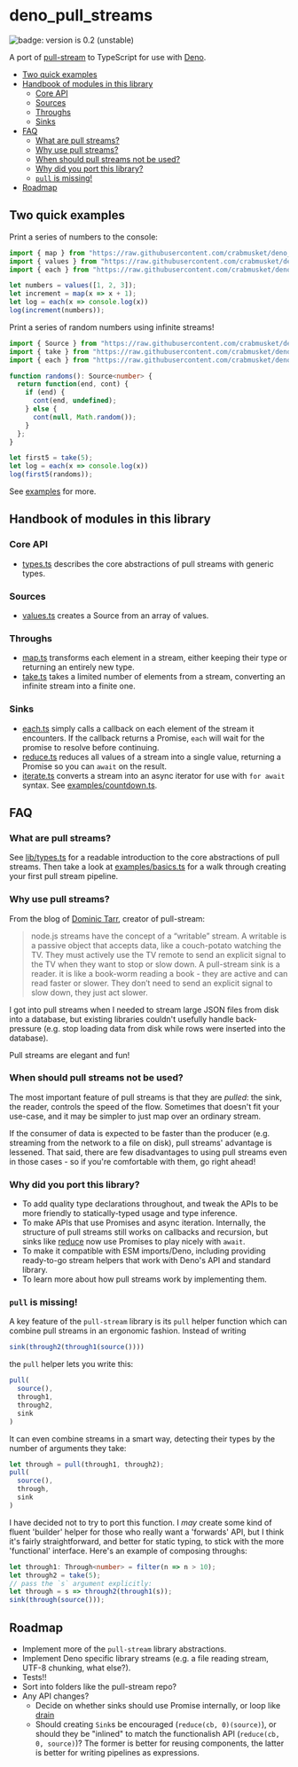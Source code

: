 # deno_pull_streams

![badge: version is 0.2 (unstable)](https://img.shields.io/badge/version-0.2%20%28unstable%29-red)

A port of [pull-stream](https://github.com/pull-stream/pull-stream) to TypeScript for use with [Deno](https://deno.land).

<!-- MDTOC maxdepth:6 firsth1:0 numbering:0 flatten:0 bullets:1 updateOnSave:1 -->

- [Two quick examples](#two-quick-examples)   
- [Handbook of modules in this library](#handbook-of-modules-in-this-library)   
   - [Core API](#core-api)   
   - [Sources](#sources)   
   - [Throughs](#throughs)   
   - [Sinks](#sinks)   
- [FAQ](#faq)   
   - [What are pull streams?](#what-are-pull-streams)   
   - [Why use pull streams?](#why-use-pull-streams)   
   - [When should pull streams not be used?](#when-should-pull-streams-not-be-used)   
   - [Why did you port this library?](#why-did-you-port-this-library)   
   - [`pull` is missing!](#pull-is-missing)   
- [Roadmap](#roadmap)   

<!-- /MDTOC -->

## Two quick examples

Print a series of numbers to the console:

```typescript
import { map } from "https://raw.githubusercontent.com/crabmusket/deno_pull_streams/v0.2/lib/map.ts"
import { values } from "https://raw.githubusercontent.com/crabmusket/deno_pull_streams/v0.2/lib/values.ts"
import { each } from "https://raw.githubusercontent.com/crabmusket/deno_pull_streams/v0.2/lib/each.ts"

let numbers = values([1, 2, 3]);
let increment = map(x => x + 1);
let log = each(x => console.log(x))
log(increment(numbers));
```

Print a series of random numbers using infinite streams!

```typescript
import { Source } from "https://raw.githubusercontent.com/crabmusket/deno_pull_streams/v0.2/lib/types.ts"
import { take } from "https://raw.githubusercontent.com/crabmusket/deno_pull_streams/v0.2/lib/take.ts"
import { each } from "https://raw.githubusercontent.com/crabmusket/deno_pull_streams/v0.2/lib/each.ts"

function randoms(): Source<number> {
  return function(end, cont) {
    if (end) {
      cont(end, undefined);
    } else {
      cont(null, Math.random());
    }
  };
}

let first5 = take(5);
let log = each(x => console.log(x))
log(first5(randoms));
```

See [examples](./examples) for more.

## Handbook of modules in this library

### Core API

- [types.ts](./lib/types.ts) describes the core abstractions of pull streams with generic types.

### Sources

- [values.ts](./lib/values.ts) creates a Source from an array of values.

### Throughs

- [map.ts](./lib/map.ts) transforms each element in a stream, either keeping their type or returning an entirely new type.
- [take.ts](./lib/take.ts) takes a limited number of elements from a stream, converting an infinite stream into a finite one.

### Sinks

- [each.ts](./lib/each.ts) simply calls a callback on each element of the stream it encounters. If the callback returns a Promise, `each` will wait for the promise to resolve before continuing.
- [reduce.ts](./lib/reduce.ts) reduces all values of a stream into a single value, returning a Promise so you can `await` on the result.
- [iterate.ts](./lib/iterate.ts) converts a stream into an async iterator for use with `for await` syntax. See [examples/countdown.ts](./examples/countdown.ts).

## FAQ

### What are pull streams?

See [lib/types.ts](./lib/types.ts) for a readable introduction to the core abstractions of pull streams.
Then take a look at [examples/basics.ts](./examples/basics.ts) for a walk through creating your first pull stream pipeline.

### Why use pull streams?

From the blog of [Dominic Tarr](https://dominictarr.com/post/149248845122/pull-streams-pull-streams-are-a-very-simple), creator of pull-stream:

> node.js streams have the concept of a “writable” stream. A writable is a passive object that accepts data, like a couch-potato watching the TV. They must actively use the TV remote to send an explicit signal to the TV when they want to stop or slow down. A pull-stream sink is a reader. it is like a book-worm reading a book - they are active and can read faster or slower. They don’t need to send an explicit signal to slow down, they just act slower.

I got into pull streams when I needed to stream large JSON files from disk into a database, but existing libraries couldn't usefully handle back-pressure (e.g. stop loading data from disk while rows were inserted into the database).

Pull streams are elegant and fun!

### When should pull streams not be used?

The most important feature of pull streams is that they are _pulled_: the sink, the reader, controls the speed of the flow.
Sometimes that doesn't fit your use-case, and it may be simpler to just map over an ordinary stream.

If the consumer of data is expected to be faster than the producer (e.g. streaming from the network to a file on disk), pull streams' advantage is lessened.
That said, there are few disadvantages to using pull streams even in those cases - so if you're comfortable with them, go right ahead!

### Why did you port this library?

- To add quality type declarations throughout, and tweak the APIs to be more friendly to statically-typed usage and type inference.
- To make APIs that use Promises and async iteration. Internally, the structure of pull streams still works on callbacks and recursion, but sinks like [reduce](./lib/reduce.ts) now use Promises to play nicely with `await`.
- To make it compatible with ESM imports/Deno, including providing ready-to-go stream helpers that work with Deno's API and standard library.
- To learn more about how pull streams work by implementing them.

### `pull` is missing!

A key feature of the `pull-stream` library is its `pull` helper function which can combine pull streams in an ergonomic fashion.
Instead of writing

```js
sink(through2(through1(source())))
```

the `pull` helper lets you write this:

```js
pull(
  source(),
  through1,
  through2,
  sink
)
```

It can even combine streams in a smart way, detecting their types by the number of arguments they take:

```js
let through = pull(through1, through2);
pull(
  source(),
  through,
  sink
)
```

I have decided not to try to port this function.
I _may_ create some kind of fluent 'builder' helper for those who really want a 'forwards' API, but I think it's fairly straightforward, and better for static typing, to stick with the more 'functional' interface.
Here's an example of composing throughs:

```typescript
let through1: Through<number> = filter(n => n > 10);
let through2 = take(5);
// pass the `s` argument explicitly:
let through = s => through2(through1(s));
sink(through(source()));
```

## Roadmap

- Implement more of the `pull-stream` library abstractions.
- Implement Deno specific library streams (e.g. a file reading stream, UTF-8 chunking, what else?).
- Tests!!
- Sort into folders like the pull-stream repo?
- Any API changes?
    - Decide on whether sinks should use Promise internally, or loop like [drain](https://github.com/pull-stream/pull-stream/blob/master/sinks/drain.js)
    - Should creating `Sink`s be encouraged (`reduce(cb, 0)(source)`), or should they be "inlined" to match the functionalish API (`reduce(cb, 0, source)`)? The former is better for reusing components, the latter is better for writing pipelines as expressions.
